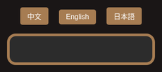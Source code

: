 <html lang="zh-Hant">
<head>
  <meta charset="UTF-8" />
  <meta name="viewport" content="width=device-width, initial-scale=1.0"/>
  <title>飯店QA</title>
  <style>
    html, body {
      margin: 0; padding: 0;
      background-color: #1a1616;
      font-family: 'Segoe UI', Tahoma, Geneva, Verdana, sans-serif;
      display: flex; flex-direction: column; align-items: center;
      height: 100vh;
    }
    .lang-switcher {
      margin: 20px;
    }
    .lang-switcher button {
      margin: 0 10px;
      padding: 8px 16px;
      font-size: 1rem;
      border: none;
      border-radius: 5px;
      cursor: pointer;
      background-color: #a67c52;
      color: white;
      transition: background-color 0.3s;
    }
    .lang-switcher button:hover {
      background-color: #8b653f;
    }
    .qa-container {
      background-color: #2c2c2c;
      border: 6px solid #a67c52;
      border-radius: 20px;
      padding: 30px 25px;
      width: 100%;
      max-width: 800px; /* 電腦最大寬度 */
      margin: 0 20px;   /* 左右留空，手機桌面都適用 */
      box-sizing: border-box;
      overflow-y: auto;
      max-height: 85vh;
      -webkit-overflow-scrolling: touch;
    }
    .qa-item {
      margin-bottom: 20px;
    }
    .question {
      cursor: pointer;
      font-size: 1.5rem;
      color: #FFC107;
      margin-bottom: 8px;
      display: flex;
      justify-content: space-between;
      align-items: center;
      background-color: #444;
      padding: 12px 16px;
      border-radius: 10px;
      user-select: none;
      transition: background-color 0.3s;
    }
    .question:hover {
      background-color: #555;
    }
    .arrow {
      font-size: 1.2rem;
      color: #FFC107;
    }
    .answer {
      max-height: 0;
      overflow: hidden;
      transition: max-height 0.4s ease, padding 0.3s ease;
      font-size: 1.1rem;
      color: #fff;
      background-color: #3a3a3a;
      border-radius: 8px;
      padding: 0 16px;
      line-height: 1.6;
    }
    .answer.open {
      max-height: 800px;
      padding: 15px 16px;
    }
    a {
      color: #00d4ff;
      text-decoration: underline;
    }
    @media (max-width: 600px) {
      .question {
        font-size: 1.1rem;
        padding: 8px 12px;
      }
      .answer {
        font-size: 1rem;
      }
    }
  </style>
</head>
<body>
  <div class="lang-switcher">
    <button onclick="switchLang('zh')">中文</button>
    <button onclick="switchLang('en')">English</button>
    <button onclick="switchLang('ja')">日本語</button>
  </div>

  <div class="qa-container" id="qa"></div>

  <script>
    const qaData = {
      zh: [
         {
          q: " 📢 飯店公告訊息                                                                                 ",
          a: `日前無公告訊息。</a>`
        },
        {
          q: "飯店鄰近夜市",
          a: `▪ 每日：城隍廟夜市：<a href="https://www.google.com/maps?q=新竹市城隍廟夜市" target="_blank">地圖</a><br>
           ▪ 週二、週四：新竹後站夜市：<a href="https://www.google.com/maps?q=新竹後站夜市" target="_blank">地圖</a><br>
          ▪ 週三、週五：樹林頭夜市：<a href="https://www.google.com/maps?q=樹林頭夜市" target="_blank">地圖</a>`

        },
        {
          q: "飯店周邊古蹟景點",
          a: `
▪ 新竹州圖書館：<a href="https://www.google.com/maps?q=新竹州圖書館" target="_blank">地圖</a><br>
▪ 東門迎曦門：<a href="https://www.google.com/maps?q=東門迎曦門" target="_blank">地圖</a><br>
▪ 辛志平校長故居：<a href="https://www.google.com/maps?q=辛志平校長故居" target="_blank">地圖</a><br>
▪ 新竹市影像博物館：<a href="https://www.google.com/maps?q=新竹市影像博物館" target="_blank">地圖</a><br>
▪ 新竹市美術館：<a href="https://www.google.com/maps?q=新竹市美術館" target="_blank">地圖</a><br>
▪ 東門市場：<a href="https://www.google.com/maps?q=東門市場" target="_blank">地圖</a><br>
▪ 新竹市政府：<a href="https://www.google.com/maps?q=新竹市政府" target="_blank">地圖</a><br>
▪ 新竹市消防博物館：<a href="https://www.google.com/maps?q=新竹市消防博物館" target="_blank">地圖</a><br>
▪ 國立新竹生活美學館（原新竹公會堂）：<a href="https://www.google.com/maps?q=國立新竹生活美學館（原新竹公會堂）" target="_blank">地圖</a><br>
▪ 新竹動物園：<a href="https://www.google.com/maps?q=新竹動物園" target="_blank">地圖</a><br>
▪ 新竹公園：<a href="https://www.google.com/maps?q=新竹公園" target="_blank">地圖</a>`
        },
         {
          q: "新竹觀光景點推薦",
          a: `
▪ 新竹都城隍廟：<a href="https://www.google.com/maps?q=新竹都城隍廟" target="_blank">地圖</a><br>
▪ 新竹公園：<a href="https://www.google.com/maps?q=新竹公園 都會公園" target="_blank">地圖</a><br>
▪ 新竹市立動物園：<a href="https://www.google.com/maps?q=新竹市立動物園" target="_blank">地圖</a><br>
▪ 新竹市玻璃工藝博物館：<a href="https://www.google.com/maps?q=新竹市玻璃工藝博物館" target="_blank">地圖</a><br>
▪ 將軍村：<a href="https://www.google.com/maps?q=將軍村" target="_blank">地圖</a><br>
▪ 市定古蹟-新竹水道取水口展示館(周一及周五戲水池清潔消毒不開放)：<a href="https://www.google.com/maps?q=市定古蹟-新竹水道取水口展示館(周一及周五戲水池清潔消毒不開放)" target="_blank">地圖</a><br>
▪ 青草湖：<a href="https://www.google.com/maps?q=青草湖" target="_blank">地圖</a><br>
▪ 青青草原：<a href="https://www.google.com/maps?q=青青草原 香山" target="_blank">地圖</a><br>
▪ 新竹(南寮漁港)17公里海岸風景區：<a href="https://www.google.com/maps?q=新竹17公里海岸風景區" target="_blank">地圖</a><br>
▪ 香山濕地賞蟹步道：<a href="https://www.google.com/maps?q=香山濕地賞蟹步道" target="_blank">地圖</a><br>
▪ 風情海岸：<a href="https://www.google.com/maps?q=風情海岸" target="_blank">地圖</a>`
        },
        {
          q: "飯店周邊宮廟景點",
          a: `
▪ 東寧宮：<a href="https://www.google.com/maps?q=東寧宮" target="_blank">地圖</a><br>
▪ 新竹都城隍廟：<a href="https://www.google.com/maps?q=新竹都城隍廟" target="_blank">地圖</a><br>
▪ 新竹竹蓮寺：<a href="https://www.google.com/maps?q=新竹竹蓮寺" target="_blank">地圖</a><br>
▪ 新竹長和宮：<a href="https://www.google.com/maps?q=新竹長和宮" target="_blank">地圖</a><br>
▪ 關帝廟：<a href="https://www.google.com/maps?q=關帝廟" target="_blank">地圖</a>`
        },
        {
          q: "鄰近購物百貨",
          a: `
▪ 巨城購物中心：<a href="https://www.google.com/maps?q=巨城購物中心" target="_blank">地圖</a><br>
▪ 大魯閣湳雅廣場：<a href="https://www.google.com/maps?q=大魯閣湳雅廣場" target="_blank">地圖</a><br>
▪ 新竹大遠百：<a href="https://www.google.com/maps?q=新竹大遠百" target="_blank">地圖</a>`
        },
        {
          q: "鄰近YouBike單車借用站",
          a: `
▪ 新竹市政府YouBike站：<a href="https://www.google.com/maps?q=YouBike 新竹市政府" target="_blank">地圖</a>`
        },
        {
          q: "鄰近早餐店推薦？",
          a: `
▪ 義式屋古拉爵：<a href="https://www.google.com/maps?q=義式屋古拉爵 新竹迎曦店" target="_blank">地圖</a><br>
▪ 山東早點-眷村龎：<a href="https://www.google.com/maps?q=眷村龎"target="_blank">地圖</a><br>
▪ 星巴克-新竹州圖門市：<a href="https://www.google.com/maps?q=星巴克-新竹州圖門市" target="_blank">地圖</a>`
        },
        {
          q: "咖啡和下午茶推薦？",
          a: `
▪ 星巴克-新竹州圖門市：<a href="https://www.google.com/maps?q=星巴克-新竹州圖門市" target="_blank">地圖</a><br>
▪ 九幕咖啡：<a href="https://www.google.com/maps?q=九幕咖啡" target="_blank">地圖</a><br>
▪ 春室 SPRING POOL GLASS STUDIO + The POOL：<a href="https://www.google.com/maps?q=春室 SPRING POOL GLASS STUDIO + The POOL" target="_blank">地圖</a><br>
▪ Louisa Coffee 路易莎咖啡 (新竹公園門市)：<a href="https://www.google.com/maps?q=Louisa Coffee 路易莎咖啡 (新竹公園門市)" target="_blank">地圖</a><br>
▪ 墨咖啡 INK COFFEE：<a href="https://www.google.com/maps?q=墨咖啡 INK COFFEE" target="_blank">地圖</a><br>
▪ 饅饅好食：<a href="https://www.google.com/maps?q=饅饅好食" target="_blank">地圖</a><br>
▪ 一百種味道(三民店)：<a href="https://www.google.com/maps?q=一百種味道(三民店)" target="_blank">地圖</a><br>
▪ 夏.咖啡：<a href="https://www.google.com/maps?q=夏.咖啡" target="_blank">地圖</a><br>
▪ Float Dept.微生咖啡：<a href="https://www.google.com/maps?q=Float Dept.微生咖啡" target="_blank">地圖</a>`
        },
        {
          q: "中式餐廳推薦？",
          a: `
▪ 菜園上海餐廳：<a href="https://www.google.com/maps?q=菜園上海餐廳" target="_blank">地圖</a><br>
▪ 享鴨烤鴨：<a href="https://www.google.com/maps?q=享鴨 烤鴨與中華料理 新竹北大店" target="_blank">地圖</a><br>
▪ 西市汕頭館：<a href="https://www.google.com/maps?q=西市汕頭館 北大店" target="_blank">地圖</a><br>
▪ 新橋弄堂：<a href="https://www.google.com/maps?q=新橋弄堂" target="_blank">地圖</a>`
        },
        {
          q: "西式餐廳推薦？",
          a: `
▪ 冪2 La Miette Kitchen：<a href="https://www.google.com/maps?q=冪2 La Miette Kitchen" target="_blank">地圖</a><br>
▪ TABLE JOE 喬桌子廚房：<a href="https://www.google.com/maps?q=TABLE JOE 喬桌子廚房" target="_blank">地圖</a><br>
▪ 史坦利美式牛排：<a href="https://www.google.com/maps?q=史坦利美式牛排" target="_blank">地圖</a><br>
▪ 金色三麥 新竹巨城店PARK15：<a href="https://www.google.com/maps?q=金色三麥 新竹巨城店PARK15" target="_blank">地圖</a>`
        },
        {
          q: "日式餐廳推薦？",
          a: `
▪ 柚子：<a href="https://www.google.com/maps?q=柚子 文化街" target="_blank">地圖</a><br>
▪ 皿富器食 minfood：<a href="https://www.google.com/maps?q=皿富器食 minfood" target="_blank">地圖</a><br>
▪ 新橋燒肉屋：<a href="https://www.google.com/maps?q=新橋燒肉屋 府後店" target="_blank">地圖</a><br>
▪ 私嚐串燒：<a href="https://www.google.com/maps?q=私嚐串燒 中正店"_blank">地圖</a><br>
▪ 大阪燒肉 燒魂Yakikon：<a href="https://www.google.com/maps?q=大阪燒肉 燒魂Yakikon 新竹市東區" target="_blank">地圖</a>`
        },
        {
          q: "素食餐廳推薦？",
          a: `
▪ 果庭蔬食廚房：<a href="https://www.google.com/maps?q=果庭蔬食廚房" target="_blank">地圖</a><br>
▪ 森活原素 V-Element 蔬食餐廳：<a href="https://www.google.com/maps?q=森活原素 V-Element 蔬食餐廳" target="_blank">地圖</a><br>
▪ 籽田野菜屋：<a href="https://www.google.com/maps?q=籽田野菜屋" target="_blank">地圖</a><br>
▪ 井家：<a href="https://www.google.com/maps?q=井家" target="_blank">地圖</a><br>
▪ 井町日式蔬食料理(大同店)：<a href="https://www.google.com/maps?q=井町日式蔬食料理(大同店)" target="_blank">地圖</a><br>
▪ 八二親食-三民店：<a href="https://www.google.com/maps?q=八二親食-三民店" target="_blank">地圖</a>`
        },
        {
          q: "印度及異國料理推薦？",
          a: `
▪ 點22港式點心：<a href="https://www.google.com/maps?q=點22港式點心-新竹東門店" target="_blank">地圖</a><br>
▪ 132官舍餐酒館Bistro：<a href="https://www.google.com/maps?q=132官舍/新竹州警務部部長官舍(餐酒館Bistro)" target="_blank">地圖</a><br>
▪ 艷麗Pondok Sunny(星馬料理)：<a href="https://www.google.com/maps?q=艷麗Pondok Sunny" target="_blank">地圖</a><br>
▪ El Mundo墨多：<a href="https://www.google.com/maps?q=El Mundo墨多" target="_blank">地圖</a><br>
▪ 蘇丹土耳其廚房：<a href="https://www.google.com/maps?q=蘇丹土耳其廚房" target="_blank">地圖</a><br>
▪ 達達印度料理：<a href="https://www.google.com/maps?q=達達印度料理(新竹店)(原 印度小鎮)Burans Indian Kitchen in Hsinchu (Indian Town)" target="_blank">地圖</a><br>
▪ MAS India Restaurant 媽媽印度料理：<a href="https://www.google.com/maps?q=MAS India Restaurant 媽媽印度料理" target="_blank">地圖</a>`
        },
        {
          q: "牛肉麵推薦？",
          a: `
▪ 段純貞牛肉麵：<a href="https://www.google.com/maps?q=段純貞牛肉麵新竹市北區武陵路" target="_blank">地圖</a><br>
▪ 熊川牛肉麵：<a href="https://www.google.com/maps?q=熊川牛肉麵" target="_blank">地圖</a><br>
▪ 璽子牛肉麵（博愛店）：<a href="https://www.google.com/maps?q=璽子牛肉麵（博愛店)" target="_blank">地圖</a><br>
▪ 貳壹村精緻麵點：<a href="https://www.google.com/maps?q=貳壹村精緻麵點" target="_blank">地圖</a>`
        },
        {
          q: "推薦小吃？",
          a: `
▪ 喜劇收場(漢堡)：<a href="https://www.google.com/maps?q=喜劇收場(漢堡)" target="_blank">地圖</a><br>
▪ 戲棚下Under Six Pound炸雞：<a href="https://www.google.com/maps?q=戲棚下Under Six Pound炸雞" target="_blank">地圖</a><br>
▪ 覓雪Mixshare手作雪花冰：<a href="https://www.google.com/maps?q=覓雪Mixshare手作雪花冰" target="_blank">地圖</a>`
        },
        {
          q: "伴手禮推薦？",
          a: `
▪ 福源花生醬：<a href="https://www.google.com/maps?q=福源花生醬 新竹市東區東大路一段" target="_blank">地圖</a><br>
▪ 新復珍商行(竹塹餅)：<a href="https://www.google.com/maps?q=新復珍商行" target="_blank">地圖</a><br>
▪ 淵明餅舖(水蒸蛋糕)：<a href="https://www.google.com/maps?q=淵明餅舖" target="_blank">地圖</a><br>
▪ 進益貢丸：<a href="https://www.google.com/maps?q=進益貢丸新竹市北區北門街"_blank">地圖</a><br>
▪ 海瑞貢丸：<a href="https://www.google.com/maps?q=海瑞貢丸新竹西門總店"_blank">地圖</a>`
        }
      ],
      en: [
         {
          q: " 📢 Hotel Announcements                                                                                ",
          a: `No announcements at the moment.</a>`
        },
        {
          q: "Nearby Night Markets",
          a:  `▪ Daily – Chenghuang Temple Night Market – <a href="https://www.google.com/maps?q=新竹市城隍廟夜市" target="_blank">Map</a><br>
           ▪ Tue & Thu – Hsinchu Back Station Night Market: <a href="https://www.google.com/maps?q=新竹後站夜市"  target="_blank">Map</a><br>
          ▪ Wed & Fri – Shulintou Night Market: <a href="https://www.google.com/maps?q=樹林頭夜市" target="_blank">Map</a>`

        },
        {
          q: "Historical sites and attractions near the hotel",
          a: `
▪ Hsinchu State Library: <a href="https://www.google.com/maps?q=新竹州圖書館" target="_blank">Map</a><br>
▪ East Gate Yingxi Gate: <a href="https://www.google.com/maps?q=東門迎曦門" target="_blank">Map</a><br>
▪ Principal Xin Zhiping's Former Residence: <a href="https://www.google.com/maps?q=辛志平校長故居"  target="_blank">Map</a><br>
▪ Hsinchu Image Museum: <a href="https://www.google.com/maps?q=新竹市影像博物館" target="_blank">Map</a><br>
▪ Hsinchu Art Museum: <a href="https://www.google.com/maps?q=新竹市美術館" target="_blank">Map</a><br>
▪ East Gate Market: <a href="https://www.google.com/maps?q=東門市場" target="_blank">Map</a><br>
▪ Hsinchu City Hall: <a href="https://www.google.com/maps?q=新竹市政府" target="_blank">Map</a><br>
▪ Hsinchu Fire Museum: <a href="https://www.google.com/maps?q=新竹市消防博物館" target="_blank">Map</a><br>
▪ Hsinchu Zoo: <a href="https://www.google.com/maps?q=新竹動物園" target="_blank">Map</a><br>
▪ Hsinchu Park: <a href="https://www.google.com/maps?q=新竹公園" target="_blank">Map</a>`
        },
         {
          q: "Recommended Tourist Attractions in Hsinchu",
          a: `
▪ Hsinchu Chenghuang Temple：<a href="https://www.google.com/maps?q=新竹都城隍廟" target="_blank">Map</a><br>
▪ Hsinchu Park：<a href="https://www.google.com/maps?q=新竹公園 都會公園" target="_blank">Map</a><br>
▪ Hsinchu City Zoo：<a href="https://www.google.com/maps?q=新竹市立動物園" target="_blank">Map</a><br>
▪ Hsinchu Glass Museum：<a href="https://www.google.com/maps?q=新竹市玻璃工藝博物館" target="_blank">Map</a><br>
▪ General’s Village：<a href="https://www.google.com/maps?q=將軍村" target="_blank">Map</a><br>
▪ Hsinchu Waterway Intake Exhibition Hall (Splash pools closed for cleaning and disinfection on Mondays and Fridays)：<a href="https://www.google.com/maps?q=市定古蹟-新竹水道取水口展示館(周一及周五戲水池清潔消毒不開放)" target="_blank">地圖</a><br>
▪ Qingcao Lake (Green Grass Lake)：<a href="https://www.google.com/maps?q=青草湖" target="_blank">Map</a><br>
▪ Qingqing Grassland：<a href="https://www.google.com/maps?q=青青草原 香山" target="_blank">Map</a><br>
▪ Hsinchu (Nanliao Fishing Harbor) 17 km Coastal Scenic Area：<a href="https://www.google.com/maps?q=新竹17公里海岸風景區" target="_blank">Map</a><br>
▪ Xiangshan Wetland Crab Viewing Trail：<a href="https://www.google.com/maps?q=香山濕地賞蟹步道" target="_blank">Map</a><br>
▪ Fengqing Coast：<a href="https://www.google.com/maps?q=風情海岸" target="_blank">Map</a>`
        },
        {
          q: "Temple attractions near the hotel",
          a: `
▪ Dongning Temple: <a href="https://www.google.com/maps?q=東寧宮" target="_blank">Map</a><br>
▪ Hsinchu City God Temple: <a href="https://www.google.com/maps?q=新竹都城隍廟" target="_blank">Map</a><br>
▪ Hsinchu Zhulin Temple：<a href="https://www.google.com/maps?q=新竹竹蓮寺" target="_blank">Map</a><br>
▪ Changhe Temple: <a href="https://www.google.com/maps?q=新竹長和宮" target="_blank">Map</a><br>
▪ Guandi Temple: <a href="https://www.google.com/maps?q=關帝廟" target="_blank">Map</a>`
        },
        {
          q: "Nearby shopping malls",
          a: `
▪ Big City Shopping Center: <a href="https://www.google.com/maps?q=巨城購物中心" target="_blank">Map</a><br>
▪ Taroko Nanya Plaza：<a href="https://www.google.com/maps?q=大魯閣湳雅廣場" target="_blank">Map</a><br>
▪ Far Eastern Department Store Hsinchu: <a href="https://www.google.com/maps?q=新竹大遠百" target="_blank">Map</a>`
        },
        {
          q: "Nearby YouBike rental station",
          a: `
         ⚠️Before signing up, please prepare the following. <a href="https://en.youbike.com.tw/region/main/register/" target="_blank"> YouBike official website</a><br>
▪ Hsinchu City Hall Ubike Station: <a href="https://www.google.com/maps?q=YouBike 新竹市政府" target="_blank">Map</a>`
        },
        {
          q: "Recommended nearby breakfast shops",
          a: `
▪ Garlic & Jazz Breakfast: <a href="https://www.google.com/maps?q=義式屋古拉爵 新竹迎曦店" target="_blank">Map</a><br>
▪ Shandong Breakfast - Xiao Long Bao (steamed soup dumplings), Taiwanese egg crepes: <a href="https://www.google.com/maps?q=眷村龎" target="_blank">Map</a><br>
▪ Starbucks - Hsinchu State Library Store: <a href="https://www.google.com/maps?q=星巴克-新竹州圖門市" target="_blank">Map</a>`
        },
        {
          q: "Coffee and afternoon tea recommendations?",
          a: `
▪ Starbucks - Hsinchu State Library Store: <a href="https://www.google.com/maps?q=星巴克-新竹州圖門市" target="_blank">Map</a><br>
▪ Jiumu Coffee: <a href="https://www.google.com/maps?q=九幕咖啡" target="_blank">Map</a><br>
▪ Manman Delicious: <a href="https://www.google.com/maps?q=饅饅好食" target="_blank">Map</a><br>
▪ Hundred Flavors (Sanmin Store): <a href="https://www.google.com/maps?q=一百種味道(三民店)" target="_blank">Map</a><br>
▪ Summer Coffee: <a href="https://www.google.com/maps?q=夏.咖啡" target="_blank">Map</a><br>
▪ Float Dept. Micro Roastery: <a href="https://www.google.com/maps?q=Float Dept.微生咖啡" target="_blank">Map</a>`
        },
        {
          q: "Chinese restaurant recommendations?",
          a: `
▪ Vegetable Garden Shanghai Restaurant: <a href="https://www.google.com/maps?q=菜園上海餐廳" target="_blank">Map</a><br>
▪ Enjoy Duck Roasted Duck: <a href="https://www.google.com/maps?q=享鴨 烤鴨與中華料理 新竹北大店" target="_blank">Map</a><br>
▪ Xishi Shantou Restaurant: <a href="https://www.google.com/maps?q=西市汕頭館 北大店" target="_blank">Map</a><br>
▪ New Bridge Alley: <a href="https://www.google.com/maps?q=新橋弄堂"target="_blank">Map</a>`
        },
        {
          q: "Western restaurant recommendations?",
          a: `
▪ La Miette Kitchen: <a href="https://www.google.com/maps?q=冪2 La Miette Kitchen" target="_blank">Map</a><br>
▪ TABLE JOE Kitchen: <a href="https://www.google.com/maps?q=TABLE JOE 喬桌子廚房" target="_blank">Map</a><br>
▪ Stanley American Steakhouse: <a href="https://maps.example.com/western3" target="_blank">Map</a><br>
▪ Jinse Sanmai Park15, Hsinchu Big City: <a href="https://www.google.com/maps?q=金色三麥 新竹巨城店PARK15" target="_blank">Map</a>`
        },
        {
          q: "Japanese restaurant recommendations?",
          a: `
▪ Yuzu: <a href="https://www.google.com/maps?q=柚子 文化街" target="_blank">Map</a><br>
▪ Minfood: <a href="https://www.google.com/maps?q=皿富器食 minfood" target="_blank">Map</a><br>
▪ Shinbashi Yakiniku: <a href="https://www.google.com/maps?q=新橋燒肉屋 府後店" target="_blank">Map</a><br>
▪ Private Taste Skewers: <a href="https://www.google.com/maps?q=私嚐串燒 中正店" target="_blank">Map</a><br>
▪ Osaka Yakiniku Yakikon: <a href="https://www.google.com/maps?q=大阪燒肉 燒魂Yakikon 新竹市東區" target="_blank">Map</a>`
        },
        {
          q: "Vegetarian restaurant recommendations?",
          a: `
▪ Guoting Vegetarian Kitchen：<a href="https://www.google.com/maps?q=果庭蔬食廚房" target="_blank">Map</a><br>
▪ V-Element Vegetarian Kitchen：<a href="https://www.google.com/maps?q=森活原素 V-Element 蔬食餐廳" target="_blank">Map</a><br>
▪ Zitian Vegetable House: <a href="https://www.google.com/maps?q=籽田野菜屋" target="_blank">Map</a><br>
▪ Jingjia: <a href="https://maps.example.com/vegan3" target="_blank">Map</a><br>
▪ Jingmachi Japanese Vegetarian: <a href="https://www.google.com/maps?q=井家" target="_blank">Map</a><br>
▪ 82 Qin Shi: <a href="https://www.google.com/maps?q=八二親食-三民店" target="_blank">Map</a>`
        },
        {
          q: "Indian and international cuisine recommendations?",
          a: `
▪ Dim 22 Hong Kong Dim Sum：<a href="https://www.google.com/maps?q=點22港式點心-新竹東門店" target="_blank">Map</a><br>
▪ 132 Officer’s Residence Bistro：<a href="https://www.google.com/maps?q=132官舍/新竹州警務部部長官舍(餐酒館Bistro)" target="_blank">Map</a><br>
▪ Yanli Pondok Sunny-Singaporean and Malaysian Cuisine：<a href="https://www.google.com/maps?q=艷麗Pondok Sunny" target="_blank">Map</a><br>
▪ El Mundo Mexican Cuisine：<a href="https://www.google.com/maps?q=El Mundo墨多" target="_blank">Map</a><br>
▪ Sultan Turkish Kitchen: <a href="https://maps.example.com/foreign2" target="_blank">Map</a><br>
▪ Dada Indian Cuisine: <a href="https://maps.example.com/foreign3" target="_blank">Map</a><br>
▪ MAS India Restaurant: <a href="https://www.google.com/maps?q=MAS India Restaurant 媽媽印度料理" target="_blank">Map</a>`
        },
        {
          q: "Beef noodle recommendations?",
          a: `
▪ Duan Chun Zhen Beef Noodles: <a href="https://www.google.com/maps?q=段純貞牛肉麵新竹市北區武陵路" target="_blank">Map</a><br>
▪ Xiongchuan Beef Noodles: <a href="https://www.google.com/maps?q=熊川牛肉麵" target="_blank">Map</a><br>
▪ Xi Zi Beef Noodles: <a href="https://www.google.com/maps?q=璽子牛肉麵（博愛店)" target="_blank">Map</a><br>
▪ Er Yi Cun Exquisite Noodles: <a href="https://www.google.com/maps?q=貳壹村精緻麵點" target="_blank">Map</a>`
        },
        {
          q: "Snack recommendations?",
          a: `
▪ Comedy Ending (Burger): <a href="https://www.google.com/maps?q=喜劇收場(漢堡)" target="_blank">Map</a><br>
▪ Under Six Pound Fried Chicken: <a href="https://www.google.com/maps?q=戲棚下Under Six Pound炸雞" target="_blank">Map</a><br>
▪ Mixshare Handmade Shaved Ice: <a href="https://www.google.com/maps?q=覓雪Mixshare手作雪花冰" target="_blank">Map</a>`
        },
        {
          q: "Souvenir recommendations?",
          a: `
▪ Fuyuan Peanut Butter: <a href="https://www.google.com/maps?q=福源花生醬 新竹市東區東大路一段" target="_blank">Map</a><br>
▪ Xin Fuzhen-Zhujian Cake: <a href="https://www.google.com/maps?q=新復珍商行" target="_blank">Map</a><br>
▪ Yuanming Bakery-Steamed Sponge Cake: <a href="https://www.google.com/maps?q=淵明餅舖" target="_blank">Map</a><br>
▪ Jinyi Meatballs: <a href="https://www.google.com/maps?q=進益貢丸新竹市北區北門街"_blank">Map</a><br>
▪ Hairui Meatballs: <a href="https://www.google.com/maps?q=海瑞貢丸新竹西門總店" target="_blank">Map</a>`
        }
      ],
      ja: [
        {
          q: " 📢 ホテルからのお知らせ                                                                                  ",
          a: `現在お知らせはありません。</a>`
        },
        {
          q: "ホテル近くの夜市（よいち）",
          a: `▪ 毎日・城隍廟夜市（チョンホアンミャオ夜市）– <a href="https://www.google.com/maps?q=新竹市城隍廟夜市"  target="_blank">地図</a><br>
          ▪ 火・木：新竹後駅夜市 – <a href="https://www.google.com/maps?q=新竹後站夜市"  target="_blank">地図</a><br>
          ▪ 水・金：樹林頭夜市 – <a href="https://www.google.com/maps?q=樹林頭夜市"  target="_blank">地図</a>`

        },
        {
          q: "ホテル周辺の史跡・観光スポット",
          a: `
▪ 新竹州図書館：<a href="https://www.google.com/maps?q=新竹州圖書館" target="_blank">地図</a><br>
▪ 東門迎曦門：<a href="https://www.google.com/maps?q=東門迎曦門" target="_blank">地図</a><br>
▪ 辛志平校長旧宅：<a href="https://www.google.com/maps?q=辛志平校長故居"  target="_blank">地図</a><br>
▪ 新竹市映像博物館：<a href="https://www.google.com/maps?q=新竹市影像博物館" target="_blank">地図</a><br>
▪ 新竹市美術館：<a href="https://www.google.com/maps?q=新竹市美術館" target="_blank">地図</a><br>
▪ 東門市場：<a href="https://www.google.com/maps?q=東門市場" target="_blank">地図</a><br>
▪ 新竹市政府：<a href="https://www.google.com/maps?q=新竹市政府" target="_blank">地図</a><br>
▪ 新竹市消防博物館：<a href="https://www.google.com/maps?q=新竹市消防博物館" target="_blank">地図</a><br>
▪ 新竹動物園：<a href="https://www.google.com/maps?q=新竹動物園" target="_blank">地図</a><br>
▪ 新竹公園：<a href="https://www.google.com/maps?q=新竹公園"_blank">地図</a>`
        },
         {
          q: "新竹の観光スポットおすすめ",
          a: `
▪ 新竹都城隍廟：<a href="https://www.google.com/maps?q=新竹都城隍廟" target="_blank">地図</a><br>
▪ 新竹公園：<a href="https://www.google.com/maps?q=新竹公園 都會公園" target="_blank">地図</a><br>
▪ 新竹市立動物園：<a href="https://www.google.com/maps?q=新竹市立動物園" target="_blank">地図</a><br>
▪ 新竹市ガラス工芸博物館：<a href="https://www.google.com/maps?q=新竹市玻璃工藝博物館" target="_blank">地図</a><br>
▪ 将軍村：<a href="https://www.google.com/maps?q=將軍村" target="_blank">地図</a><br>
▪ 新竹水道取水口展示館（月曜と金曜は水遊びプールの清掃消毒のため閉館）：<a href="https://www.google.com/maps?q=市定古蹟-新竹水道取水口展示館(周一及周五戲水池清潔消毒不開放)" target="_blank">地図</a><br>
▪ 青草湖：<a href="https://www.google.com/maps?q=青草湖" target="_blank">地図</a><br>
▪ 青青草原：<a href="https://www.google.com/maps?q=青青草原 香山" target="_blank">地図</a><br>
▪ 新竹（南寮漁港）17キロの海岸風景区：<a href="https://www.google.com/maps?q=新竹17公里海岸風景區" target="_blank">地図</a><br>
▪ 香山湿地のカニ観察歩道：<a href="https://www.google.com/maps?q=香山濕地賞蟹步道" target="_blank">地図</a><br>
▪ 風情海岸：<a href="https://www.google.com/maps?q=風情海岸" target="_blank">地図</a>`
        },
        {
          q: "ホテル周辺の寺院・神社スポット",
          a: `
▪ 東寧宮：<a href="https://www.google.com/maps?q=東寧宮" target="_blank">地図</a><br>
▪ 新竹都城隍廟：<a href="https://www.google.com/maps?q=新竹都城隍廟" target="_blank">地図</a><br>
▪ 新竹竹蓮寺：<a href="https://www.google.com/maps?q=新竹竹蓮寺" target="_blank">地圖</a><br>
▪ 新竹長和宮：<a href="https://www.google.com/maps?q=新竹長和宮" target="_blank">地図</a><br>
▪ 関帝廟：<a href="https://www.google.com/maps?q=關帝廟" target="_blank">地図</a>`
        },
        {
          q: "近隣のショッピングモール",
          a: `
▪ 巨城ショッピングセンター：<a href="https://maps.example.com/bigcity" target="_blank">地図</a><br>
▪ タロコ南雅プラザ：<a href="https://www.google.com/maps?q=大魯閣湳雅廣場" target="_blank">地圖</a><br>
▪ 新竹大遠百：<a href="https://www.google.com/maps?q=新竹大遠百" target="_blank">地図</a>`
        },
        {
          q: "近くYouBikeレンタルステーション",
          a: `
          ⚠️ご登録の前に、以下のものをご準備ください。<a href="https://en.youbike.com.tw/region/main/register/" target="_blank"> YouBike公式ウェブサイト-英語のみ</a><br>
▪ 新竹市政府Ubikeステーション：<a href="https://www.google.com/maps?q=YouBike 新竹市政府" target="_blank">地図</a>`
        },
        {
          q: "近隣のおすすめ朝食店",
          a: `
▪ ガーリック＆ジャズ朝食：<a href="https://www.google.com/maps?q=義式屋古拉爵 新竹迎曦店" target="_blank">地図</a><br>
▪ 山東の朝食・眷村龎 - 小籠包（ショウロンポー）、台湾式卵クレープ（ダンビン）：<a href="https://www.google.com/maps?q=眷村龎" target="_blank">地図</a><br>
▪ スターバックス - 新竹州図書館店：<a href="https://maps.example.com/starbucks" target="_blank">地図</a>`
        },
        {
          q: "コーヒーとアフタヌーンティーのおすすめは？",
          a: `
▪ スターバックス - 新竹州図書館店：<a href="https://maps.example.com/starbucks" target="_blank">地図</a><br>
▪ 九幕コーヒー：<a href="https://www.google.com/maps?q=九幕咖啡" target="_blank">地図</a><br>
▪ 饅饅好食：<a href="https://www.google.com/maps?q=饅饅好食" target="_blank">地図</a><br>
▪ 百の味（三民店）：<a href="https://www.google.com/maps?q=一百種味道(三民店)" target="_blank">地図</a><br>
▪ 夏コーヒー：<a href="https://www.google.com/maps?q=夏.咖啡" target="_blank">地図</a><br>
▪ Float Dept.微生コーヒー：<a href="https://www.google.com/maps?q=Float Dept.微生咖啡" target="_blank">地図</a>`
        },
        {
          q: "中華料理店のおすすめは？",
          a: `
▪ 菜園上海料理店：<a href="https://www.google.com/maps?q=菜園上海餐廳" target="_blank">地図</a><br>
▪ 享鴨ローストダック：<a href="https://www.google.com/maps?q=享鴨 烤鴨與中華料理 新竹北大店" target="_blank">地図</a><br>
▪ 西市汕頭館：<a href="https://www.google.com/maps?q=西市汕頭館 北大店" target="_blank">地図</a><br>
▪ 新橋弄堂：<a href="https://www.google.com/maps?q=新橋弄堂" target="_blank">地図</a>`
        },
        {
          q: "西洋料理店のおすすめは？",
          a: `
▪ 冪2 La Miette キッチン：<a href="https://maps.example.com/western1" target="_blank">地図</a><br>
▪ TABLE JOE キッチン：<a href="https://www.google.com/maps?q=TABLE JOE 喬桌子廚房" target="_blank">地図</a><br>
▪ スタンリーアメリカンステーキハウス：<a href="https://maps.example.com/western3" target="_blank">地図</a><br>
▪ 金色三麥 新竹巨城店 PARK15：<a href="https://www.google.com/maps?q=金色三麥 新竹巨城店PARK15" target="_blank">地図</a>`
        },
        {
          q: "和食レストランのおすすめは？",
          a: `
▪ 柚子：<a href="https://www.google.com/maps?q=柚子 文化街" target="_blank">地図</a><br>
▪ 皿富器食 minfood：<a href="https://maps.example.com/japanese2" target="_blank">地図</a><br>
▪ 新橋焼肉屋：<a href="https://www.google.com/maps?q=新橋燒肉屋 府後店" target="_blank">地図</a><br>
▪ 私嚐串焼：<a href="https://www.google.com/maps?q=私嚐串燒 中正店" target="_blank">地図</a><br>
▪ 大阪焼肉 燒魂Yakikon：<a href="https://www.google.com/maps?q=大阪燒肉 燒魂Yakikon 新竹市東區"" target="_blank">地図</a>`
        },
        {
          q: "ベジタリアンレストランのおすすめは？",
          a: `
▪ 果庭ベジタリアンキッチン：<a href="https://www.google.com/maps?q=果庭蔬食廚房" target="_blank">地図</a><br>
▪  V-Element ベジタリアンレストラン：<a href="https://www.google.com/maps?q=森活原素 V-Element 蔬食餐廳" target="_blank">地図</a><br>
▪ 籽田野菜屋：<a href="https://www.google.com/maps?q=籽田野菜屋" target="_blank">地図</a><br>
▪ 井家：<a href="https://www.google.com/maps?q=井家" target="_blank">地図</a><br>
▪ 井町日式蔬食料理（大同店）：<a href="https://maps.example.com/vegan4" target="_blank">地図</a><br>
▪ 八二親食：<a href="https://www.google.com/maps?q=八二親食-三民店" target="_blank">地図</a>`
        },
        {
          q: "インド料理・エスニック料理のおすすめは？",
          a: `
▪ 点22 香港飲茶：<a href="https://www.google.com/maps?q=點22港式點心-新竹東門店" target="_blank">地図</a><br>
▪ 132官舎ビストロ：<a href="https://www.google.com/maps?q=132官舍/新竹州警務部部長官舍(餐酒館Bistro)" target="_blank">地図</a><br>
▪ 艷麗ポンドック・サニー(シンガポール・マレーシア料理)：<a href="https://www.google.com/maps?q=艷麗Pondok Sunny" target="_blank">地図</a><br>
▪ エル・ムンド墨多(El Mundo)メキシコ料理：<a href="https://www.google.com/maps?q=El Mundo墨多" target="_blank">地図</a><br>
▪ スルタン・トルコ料理店：<a href="https://maps.example.com/foreign2" target="_blank">地図</a><br>
▪ ダダ・インド料理：<a href="https://maps.example.com/foreign3" target="_blank">地図</a><br>
▪ MASインドレストラン：<a href="https://maps.example.com/foreign4" target="_blank">地図</a>`
        },
        {
          q: "牛肉麺のおすすめは？",
          a: `
▪ 段純貞牛肉麺：<a href="https://www.google.com/maps?q=段純貞牛肉麵新竹市北區武陵路" target="_blank">地図</a><br>
▪ 熊川牛肉麺：<a href="https://www.google.com/maps?q=熊川牛肉麵" target="_blank">地図</a><br>
▪ 璽子牛肉麺：<a href="https://maps.example.com/beefnoodle3" target="_blank">地図</a><br>
▪ 貳壹村精緻麺点：<a href="https://www.google.com/maps?q=貳壹村精緻麵點" target="_blank">地図</a>`
        },
        {
          q: "おすすめの軽食は？",
          a: `
▪ 喜劇終了（バーガー）：<a href="https://www.google.com/maps?q=喜劇收場(漢堡)"_blank"_blank">地図</a><br>
▪ 劇場下アンダーシックスパウンド唐揚げ：<a href="https://www.google.com/maps?q=戲棚下Under Six Pound炸雞" target="_blank">地図</a><br>
▪ ミックスシェア手作りかき氷：<a href="https://www.google.com/maps?q=覓雪Mixshare手作雪花冰"_blank">地図</a>`
        },
        {
          q: "お土産のおすすめは？",
          a: `
▪ 福源ピーナッツバター：<a href="https://www.google.com/maps?q=福源花生醬 新竹市東區東大路一段" target="_blank">地図</a><br>
▪ 新復珍商行-竹塹餅：<a href="https://www.google.com/maps?q=新復珍商行"_blank">地図</a><br>
▪ 淵明餅舗-蒸しカステラ：<a href="https://www.google.com/maps?q=淵明餅舖""_blank">地図</a><br>
▪ 進益貢丸：<a href="https://www.google.com/maps?q=進益貢丸新竹市北區北門街"_blank">地図</a><br>
▪ 海瑞貢丸：<a href="https://www.google.com/maps?q=海瑞貢丸新竹西門總店"_blank">地図</a>`
        }
      ]
    };

    const container = document.getElementById('qa');

    function renderQA(lang) {
      container.innerHTML = '';
      qaData[lang].forEach((item, index) => {
        const qaItem = document.createElement('div');
        qaItem.className = 'qa-item';

        const question = document.createElement('div');
        question.className = 'question';
        question.innerHTML = `・${item.q} <span class="arrow">${index === 0 ? '▲' : '▼'}</span>`;
        question.onclick = () => toggleAnswer(index);

        const answer = document.createElement('div');
        answer.className = 'answer';
        answer.innerHTML = item.a;

        if(index === 0) answer.classList.add('open');

        qaItem.appendChild(question);
        qaItem.appendChild(answer);
        container.appendChild(qaItem);
      });
    }

    function toggleAnswer(index) {
      const answers = document.querySelectorAll('.answer');
      const arrows = document.querySelectorAll('.arrow');

      answers.forEach((answer, i) => {
        const isCurrent = i === index;
        if(isCurrent) {
          if(answer.classList.contains('open')) {
            answer.classList.remove('open');
            arrows[i].textContent = '▼';
          } else {
            answer.classList.add('open');
            arrows[i].textContent = '▲';
          }
        } else {
          answer.classList.remove('open');
          arrows[i].textContent = '▼';
        }
      });
    }

    function switchLang(lang) {
      renderQA(lang);
    }

    // 預設載入中文
    renderQA('zh');
  </script>
</body>
</html>
</body>
</html>
